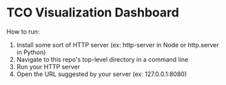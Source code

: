# TCO Visualization Dashboard

How to run:
1. Install some sort of HTTP server (ex: http-server in Node or http.server in Python)
2. Navigate to this repo's top-level directory in a command line
3. Run your HTTP server
4. Open the URL suggested by your server (ex: 127.0.0.1:8080)